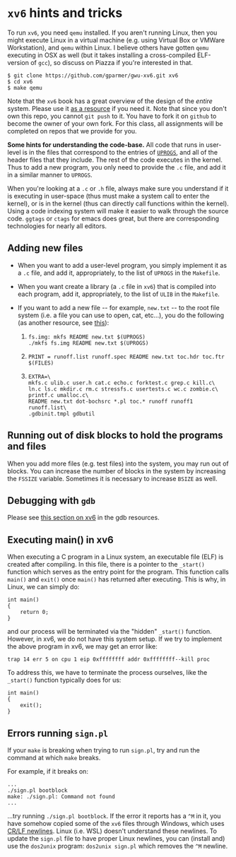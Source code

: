 # `xv6` hints and tricks

To run `xv6`, you need `qemu` installed.
If you aren't running Linux, then you might execute Linux in a virtual machine (e.g. using Virtual Box or VMWare Workstation), and `qemu` within Linux.
I believe others have gotten `qemu` executing in OSX as well (but it takes installing a cross-compiled ELF-version of `gcc`), so discuss on Piazza if you're interested in that.

```
$ git clone https://github.com/gparmer/gwu-xv6.git xv6
$ cd xv6
$ make qemu
```

Note that the `xv6` book has a great overview of the design of the *entire* system.
Please use it [as a resource](https://pdos.csail.mit.edu/6.828/2012/xv6/xv6-rev7.pdf) if you need it.
Note that since you don't own this repo, you cannot `git push` to it.
You have to fork it on `github` to become the owner of your own fork.
For this class, all assignments will be completed on repos that we provide for you.

**Some hints for understanding the code-base.**
All code that runs in user-level is in the files that correspond to the entries of [`UPROGS`](https://github.com/gparmer/gwu-xv6/blob/master/Makefile#L161-L176), and all of the header files that they include.
The rest of the code executes in the kernel.
Thus to add a new program, you only need to provide the `.c` file, and add it in a similar manner to `UPROGS`.

When you're looking at a `.c` or `.h` file, always make sure you understand if it is executing in user-space (thus must make a system call to enter the kernel), or is in the kernel (thus can directly call functions within the kernel).
Using a code indexing system will make it easier to walk through the source code.
`ggtags` or `ctags` for emacs does great, but there are corresponding technologies for nearly all editors.

## Adding new files

- When you want to add a user-level program, you simply implement it as a `.c` file, and add it, appropriately, to the list of `UPROGS` in the `Makefile`.
- When you want create a library (a `.c` file in `xv6`) that is compiled into each program, add it, appropriately, to the list of `ULIB` in the `Makefile`.
- If you want to add a new file -- for example, `new.txt` -- to the root file system (i.e. a file you can use to open, cat, etc...), you do the following (as another resource, see [this](https://stackoverflow.com/questions/47250441/add-a-generic-file-in-xv6-makefile)):

	1.
	   ```
	   fs.img: mkfs README new.txt $(UPROGS)
	   ./mkfs fs.img README new.txt $(UPROGS)
	   ```
	2.
	   ```
	   PRINT = runoff.list runoff.spec README new.txt toc.hdr toc.ftr $(FILES)
	   ```
	3.
	   ```
	   EXTRA=\
	   mkfs.c ulib.c user.h cat.c echo.c forktest.c grep.c kill.c\
	   ln.c ls.c mkdir.c rm.c stressfs.c usertests.c wc.c zombie.c\
	   printf.c umalloc.c\
	   README new.txt dot-bochsrc *.pl toc.* runoff runoff1 runoff.list\
	   .gdbinit.tmpl gdbutil
	   ```
     
## Running out of disk blocks to hold the programs and files

When you add more files (e.g. test files) into the system, you may run out of blocks.
You can increase the number of blocks in the system by increasing the `FSSIZE` variable.
Sometimes it is necessary to increase `BSIZE` as well.

## Debugging with `gdb`

Please see [this section on xv6](https://github.com/gwu-cs-os/resources/blob/master/gdb.md#xv6-specific-stuff) in the gdb resources.

## Executing main() in xv6

When executing a C program in a Linux system, an executable file (ELF) is created after compiling. In this file, there is a pointer to the `_start()` function which serves as the entry point for the program. This function calls `main()` and `exit()` once `main()` has returned after executing. This is why, in Linux, we can simply do: 
```
int main()
{
	return 0;
}
```
and our process will be terminated via the "hidden" `_start()` function. However, in xv6, we do not have this system setup. If we try to implement the above program in xv6, we may get an error like:

```
trap 14 err 5 on cpu 1 eip 0xffffffff addr 0xffffffff--kill proc
```

To address this, we have to terminate the process ourselves, like the `_start()` function typically does for us: 
```
int main()
{
	exit();
}
```

## Errors running `sign.pl`

If your `make` is breaking when trying to run `sign.pl`, try and run the command at which `make` breaks.

For example, if it breaks on:

```
...
./sign.pl bootblock
make: ./sign.pl: Command not found
...
```

...try running `./sign.pl bootblock`. 
If the error it reports has a `^M` in it, you have somehow copied some of the `xv6` files through Windows, which uses [CR/LF newlines](https://www.cyberciti.biz/faq/howto-unix-linux-convert-dos-newlines-cr-lf-unix-text-format/).
Linux (i.e. WSL) doesn't understand these newlines.
To update the `sign.pl` file to have proper Linux newlines, you can (install and) use the `dos2unix` program: `dos2unix sign.pl` which removes the `^M` newline.

